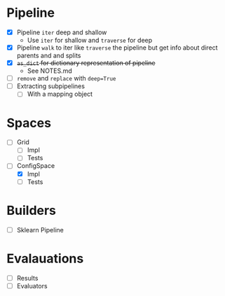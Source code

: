 # Pipeline
- [x] Pipeline `iter` deep and shallow
  * Use `iter` for shallow and `traverse` for deep
- [x] Pipeline `walk` to iter like `traverse` the pipeline but get info about direct
parents and and splits 
- [x] ~~`as_dict` for dictionary representation of pipeline~~
  * See NOTES.md
- [ ] `remove` and `replace` with `deep=True`
- [ ] Extracting subpipelines
  - [ ] With a mapping object

# Spaces
- [ ] Grid
  - [ ] Impl
  - [ ] Tests
- [ ] ConfigSpace
  - [x] Impl
  - [ ] Tests

# Builders
- [ ] Sklearn Pipeline

# Evalauations
- [ ] Results
- [ ] Evaluators
